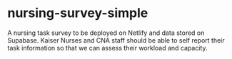 # nursing-survey-simple
A nursing task survey to be deployed on Netlify and data stored on Supabase.  Kaiser Nurses and CNA staff should be able to self report their task information so that we can assess their workload and capacity.
